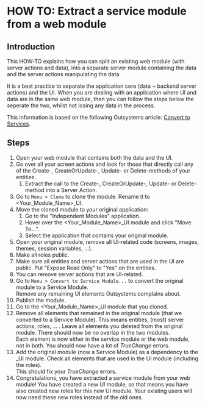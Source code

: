 # HOW TO: Extract a service module from a web module
## Introduction
This HOW-TO explains how you can split an existing web module (with server actions and data), into a separate 
server module containing the data and the server actions manipulating the data.

It is a best practice to separate the application core (data + backend server actions) and the UI.  When you are dealing with an 
application where UI and data are in the same web module, then you can follow the steps below the seperate the two, whilst not 
losing any data in the process.

This information is based on the following Outsystems article: [Convert to Services](https://success.outsystems.com/Documentation/11/Developing_an_Application/Reuse_and_Refactor/Convert_to_Services).

## Steps
1. Open your web module that contains both the data and the UI.
1. Go over all your screen actions and look for those that directly call any of the Create-, CreateOrUpdate-, Update- or Delete-methods 
of your entities.
    1.  Extract the call to the Create-, CreateOrUpdate-, Update- or Delete-method into a Server Action.
1. Go to `Menu > Clone` to clone the module. Rename it to <Your_Module_Name>_UI.
1. Move the cloned module to your original application:
    1. Go to the "Independent Modules" application.
    1. Hover over the <Your_Module_Name>_UI module and click "Move To...".
    1. Select the application that contains your original module.
1. Open your original module, remove all UI-related code (screens, images, themes, session variables, ...).
1. Make all roles public.
1. Make sure all entities and server actions that are used in the UI are public.  Put "Expose Read Only" to "Yes" on the entities.
1. You can remove server actions that are UI-related.
1. Go to `Menu > Convert to Service Module...` to convert the original module to a Service Module.  
Remove any remaining UI elements Outsystems complains about.
1. Publish the module.
1. Go to the <Your_Module_Name>_UI module that you cloned.
1. Remove all elements that remained in the original module (that we converted to a Service Module).  This means entities, (most) server actions, roles, ... . 
Leave all elements you deleted from the original module.  There should now be no overlap in the two modules.  
Each element is now either in the service module or the web module, not in both. You should now have a lot of *TrueChange* errors.
1. Add the original module (now a Service Module) as a dependency to the _UI module.  Check all elements that are used in the UI module (including the roles).  
This should fix your *TrueChange* errors.
1. Congratulations, you have extracted a service module from your web module!  You have created a new UI module, so that means you have 
also created new roles for this new UI module.  Your existing users will now need these new roles instead of the old ones.
